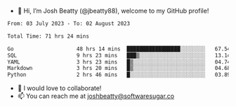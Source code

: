 - 👋 Hi, I’m Josh Beatty (@jbeatty88), welcome to my GitHub profile!

<!--START_SECTION:waka-->

```txt
From: 03 July 2023 - To: 02 August 2023

Total Time: 71 hrs 24 mins

Go                    48 hrs 14 mins  █████████████████░░░░░░░░   67.54 %
SQL                   9 hrs 23 mins   ███▒░░░░░░░░░░░░░░░░░░░░░   13.14 %
YAML                  3 hrs 23 mins   █▒░░░░░░░░░░░░░░░░░░░░░░░   04.74 %
Markdown              3 hrs 20 mins   █▒░░░░░░░░░░░░░░░░░░░░░░░   04.68 %
Python                2 hrs 46 mins   █░░░░░░░░░░░░░░░░░░░░░░░░   03.89 %
```

<!--END_SECTION:waka-->

- 💞️ I would love to collaborate!
- 📫 You can reach me at joshbeatty@softwaresugar.co

<!---
jbeatty88/jbeatty88 is a ✨ special ✨ repository because its `README.md` (this file) appears on your GitHub profile.
You can click the Preview link to take a look at your changes.
--->
